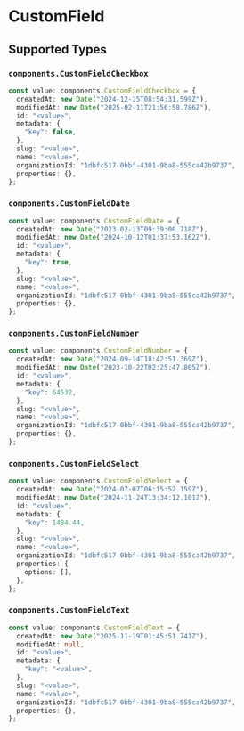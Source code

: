 # CustomField


## Supported Types

### `components.CustomFieldCheckbox`

```typescript
const value: components.CustomFieldCheckbox = {
  createdAt: new Date("2024-12-15T08:54:31.599Z"),
  modifiedAt: new Date("2025-02-11T21:56:58.786Z"),
  id: "<value>",
  metadata: {
    "key": false,
  },
  slug: "<value>",
  name: "<value>",
  organizationId: "1dbfc517-0bbf-4301-9ba8-555ca42b9737",
  properties: {},
};
```

### `components.CustomFieldDate`

```typescript
const value: components.CustomFieldDate = {
  createdAt: new Date("2023-02-13T09:39:00.718Z"),
  modifiedAt: new Date("2024-10-12T01:37:53.162Z"),
  id: "<value>",
  metadata: {
    "key": true,
  },
  slug: "<value>",
  name: "<value>",
  organizationId: "1dbfc517-0bbf-4301-9ba8-555ca42b9737",
  properties: {},
};
```

### `components.CustomFieldNumber`

```typescript
const value: components.CustomFieldNumber = {
  createdAt: new Date("2024-09-14T18:42:51.369Z"),
  modifiedAt: new Date("2023-10-22T02:25:47.805Z"),
  id: "<value>",
  metadata: {
    "key": 64532,
  },
  slug: "<value>",
  name: "<value>",
  organizationId: "1dbfc517-0bbf-4301-9ba8-555ca42b9737",
  properties: {},
};
```

### `components.CustomFieldSelect`

```typescript
const value: components.CustomFieldSelect = {
  createdAt: new Date("2024-07-07T06:15:52.159Z"),
  modifiedAt: new Date("2024-11-24T13:34:12.101Z"),
  id: "<value>",
  metadata: {
    "key": 1484.44,
  },
  slug: "<value>",
  name: "<value>",
  organizationId: "1dbfc517-0bbf-4301-9ba8-555ca42b9737",
  properties: {
    options: [],
  },
};
```

### `components.CustomFieldText`

```typescript
const value: components.CustomFieldText = {
  createdAt: new Date("2025-11-19T01:45:51.741Z"),
  modifiedAt: null,
  id: "<value>",
  metadata: {
    "key": "<value>",
  },
  slug: "<value>",
  name: "<value>",
  organizationId: "1dbfc517-0bbf-4301-9ba8-555ca42b9737",
  properties: {},
};
```

